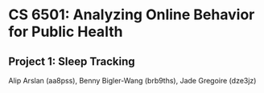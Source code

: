 # CS 6501: Analyzing Online Behavior for Public Health 
## Project 1: Sleep Tracking
Alip Arslan (aa8pss), Benny Bigler-Wang (brb9ths), Jade Gregoire (dze3jz)
